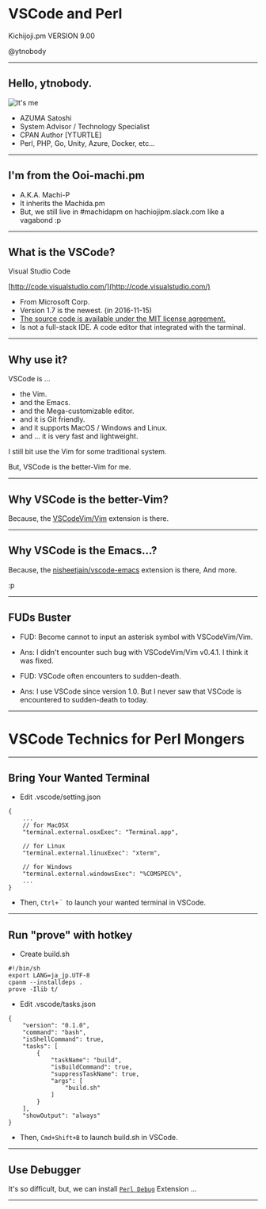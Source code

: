 # VSCode and Perl
Kichijoji.pm VERSION 9.00

@ytnobody

---

## Hello, ytnobody.

![It's me](https://pbs.twimg.com/profile_images/378800000466143858/93673f957eb413a7a34410d930afa5f7.png)

* AZUMA Satoshi
* System Advisor / Technology Specialist
* CPAN Author [YTURTLE]
* Perl, PHP, Go, Unity, Azure, Docker, etc...

---

## I'm from the Ooi-machi.pm 

* A.K.A. Machi-P
* It inherits the Machida.pm
* But, we still live in #machidapm on hachiojipm.slack.com like a vagabond :p

---

## What is the VSCode?

Visual Studio Code

[http://code.visualstudio.com/](http://code.visualstudio.com/)

* From Microsoft Corp.
* Version 1.7 is the newest. (in 2016-11-15)
* [The source code is available under the MIT license agreement.](http://code.visualstudio.com/License)
* Is not a full-stack IDE. A code editor that integrated with the tarminal.

---

## Why use it?

VSCode is ...

* the Vim.
* and the Emacs.
* and the Mega-customizable editor.
* and it is Git friendly.
* and it supports MacOS / Windows and Linux.
* and ... it is very fast and lightweight. 

I still bit use the Vim for some traditional system.

But, VSCode is the better-Vim for me.

---

## Why VSCode is the better-Vim?

Because, the [VSCodeVim/Vim](https://github.com/VSCodeVim/Vim) extension is there.

---

## Why VSCode is the Emacs...?

Because, the [nisheetjain/vscode-emacs](https://github.com/nisheetjain/vscode-emacs) extension is there, And more.

:p

---

## FUDs Buster

- FUD: Become cannot to input an asterisk symbol with VSCodeVim/Vim.

- Ans: I didn't encounter such bug with VSCodeVim/Vim v0.4.1. I think it was fixed.

- FUD: VSCode often encounters to sudden-death.

- Ans: I use VSCode since version 1.0. But I never saw that VSCode is encountered to sudden-death to today.

---

# VSCode Technics for Perl Mongers

---

## Bring Your Wanted Terminal

* Edit .vscode/setting.json

```
{
    ...
    // for MacOSX
    "terminal.external.osxExec": "Terminal.app",

    // for Linux
    "terminal.external.linuxExec": "xterm",

    // for Windows
    "terminal.external.windowsExec": "%COMSPEC%",
    ...
}
```

* Then, `Ctrl+｀` to launch your wanted terminal in VSCode.

---

## Run "prove" with hotkey

* Create build.sh

```
#!/bin/sh
export LANG=ja_jp.UTF-8
cpanm --installdeps .
prove -Ilib t/
```

* Edit .vscode/tasks.json

```
{
    "version": "0.1.0",
    "command": "bash",
    "isShellCommand": true,
    "tasks": [
        {
            "taskName": "build",
            "isBuildCommand": true,
            "suppressTaskName": true,
            "args": [
                "build.sh"
            ]
        }
    ],
    "showOutput": "always"
}
```


* Then, `Cmd+Shift+B` to launch build.sh in VSCode.

---

## Use Debugger

It's so difficult, but, we can install [`Perl Debug`](https://github.com/raix/vscode-perl-debug) Extension ...

---

## 